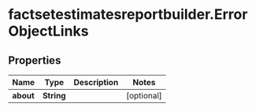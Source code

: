# factsetestimatesreportbuilder.ErrorObjectLinks

## Properties

Name | Type | Description | Notes
------------ | ------------- | ------------- | -------------
**about** | **String** |  | [optional] 


